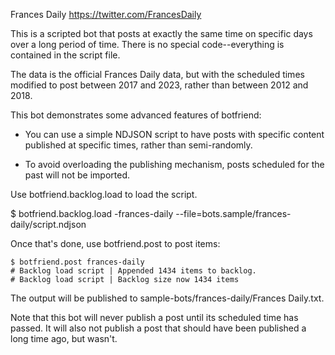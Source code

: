 Frances Daily
https://twitter.com/FrancesDaily

This is a scripted bot that posts at exactly the same time on specific
days over a long period of time. There is no special code--everything
is contained in the script file.

The data is the official Frances Daily data, but with the scheduled
times modified to post between 2017 and 2023, rather than between 2012
and 2018.

This bot demonstrates some advanced features of botfriend:

* You can use a simple NDJSON script to have posts with specific
  content published at specific times, rather than semi-randomly.

* To avoid overloading the publishing mechanism, posts scheduled for
  the past will not be imported.

Use botfriend.backlog.load to load the script.

$ botfriend.backlog.load -frances-daily --file=bots.sample/frances-daily/script.ndjson

Once that's done, use botfriend.post to post items:

```
$ botfriend.post frances-daily
# Backlog load script | Appended 1434 items to backlog.
# Backlog load script | Backlog size now 1434 items
```

The output will be published to sample-bots/frances-daily/Frances Daily.txt.

Note that this bot will never publish a post until its scheduled time
has passed. It will also not publish a post that should have been
published a long time ago, but wasn't.
